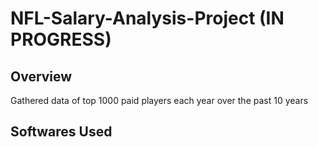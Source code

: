 # NFL-Salary-Analysis-Project (IN PROGRESS)

## Overview
Gathered data of top 1000 paid players each year over the past 10 years
## Softwares Used
